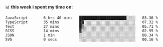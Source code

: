 📊 **this week i spent my time on:**
<!--START_SECTION:waka-->

```text
JavaScript       6 hrs 40 mins   █████████████████████░░░░   83.36 %
TypeScript       35 mins         █▓░░░░░░░░░░░░░░░░░░░░░░░   07.32 %
Text             27 mins         █▒░░░░░░░░░░░░░░░░░░░░░░░   05.71 %
SCSS             14 mins         ▓░░░░░░░░░░░░░░░░░░░░░░░░   02.95 %
JSON             1 min           ░░░░░░░░░░░░░░░░░░░░░░░░░   00.34 %
SVG              0 secs          ░░░░░░░░░░░░░░░░░░░░░░░░░   00.16 %
```

<!--END_SECTION:waka-->
